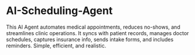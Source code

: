 # AI-Scheduling-Agent
This AI Agent automates medical appointments, reduces no-shows, and streamlines clinic operations. It syncs with patient records, manages doctor schedules, captures insurance info, sends intake forms, and includes reminders. Simple, efficient, and realistic.

